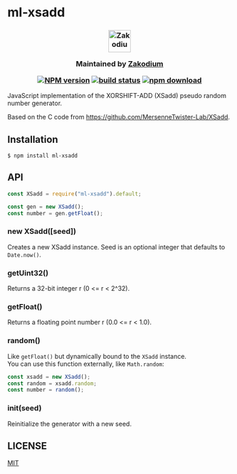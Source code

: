 # ml-xsadd

<h3 align="center">
  
  <a href="https://www.zakodium.com">
   <img src="https://www.zakodium.com/brand/zakodium-logo-white.svg" width="50" alt="Zakodium logo" />
  </a>
  
  <p>
    Maintained by <a href="https://www.zakodium.com">Zakodium</a>
  </p>
  
  [![NPM version][npm-image]][npm-url]
  [![build status][ci-image]][ci-url]
  [![npm download][download-image]][download-url]
  
</h3>

JavaScript implementation of the XORSHIFT-ADD (XSadd) pseudo random number generator.

Based on the C code from https://github.com/MersenneTwister-Lab/XSadd.

## Installation

`$ npm install ml-xsadd`

## API

```js
const XSadd = require("ml-xsadd").default;

const gen = new XSadd();
const number = gen.getFloat();
```

### new XSadd([seed])

Creates a new XSadd instance. Seed is an optional integer that defaults to `Date.now()`.

### getUint32()

Returns a 32-bit integer r (0 <= r < 2^32).

### getFloat()

Returns a floating point number r (0.0 <= r < 1.0).

### random()

Like `getFloat()` but dynamically bound to the `XSadd` instance.  
You can use this function externally, like `Math.random`:

```js
const xsadd = new XSadd();
const random = xsadd.random;
const number = random();
```

### init(seed)

Reinitialize the generator with a new seed.

## LICENSE

[MIT](./LICENSE)

[npm-image]: https://img.shields.io/npm/v/ml-xsadd.svg?style=flat-square
[npm-url]: https://npmjs.org/package/ml-xsadd
[ci-image]: https://github.com/mljs/xsadd/workflows/Node.js%20CI/badge.svg?branch=main
[ci-url]: https://github.com/mljs/xsadd/actions?query=workflow%3A%22Node.js+CI%22
[download-image]: https://img.shields.io/npm/dm/ml-xsadd.svg?style=flat-square
[download-url]: https://npmjs.org/package/ml-xsadd
